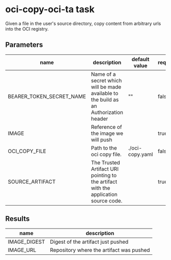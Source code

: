 # oci-copy-oci-ta task

Given a file in the user's source directory, copy content from arbitrary urls into the OCI registry.

## Parameters
|name|description|default value|required|
|---|---|---|---|
|BEARER_TOKEN_SECRET_NAME|Name of a secret which will be made available to the build as an Authorization header|""|false|
|IMAGE|Reference of the image we will push||true|
|OCI_COPY_FILE|Path to the oci copy file.|./oci-copy.yaml|false|
|SOURCE_ARTIFACT|The Trusted Artifact URI pointing to the artifact with the application source code.||true|

## Results
|name|description|
|---|---|
|IMAGE_DIGEST|Digest of the artifact just pushed|
|IMAGE_URL|Repository where the artifact was pushed|

